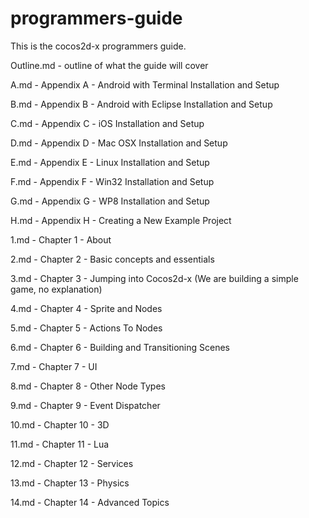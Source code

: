 programmers-guide
=================

This is the cocos2d-x programmers guide.

Outline.md - outline of what the guide will cover

A.md - Appendix A - Android with Terminal Installation and Setup

B.md - Appendix B - Android with Eclipse Installation and Setup

C.md - Appendix C - iOS Installation and Setup

D.md - Appendix D - Mac OSX Installation and Setup

E.md - Appendix E - Linux Installation and Setup

F.md - Appendix F - Win32 Installation and Setup

G.md - Appendix G - WP8 Installation and Setup

H.md - Appendix H - Creating a New Example Project

1.md - Chapter 1 - About

2.md - Chapter 2 - Basic concepts and essentials

3.md - Chapter 3 - Jumping into Cocos2d-x (We are building a simple game, no explanation)

4.md - Chapter 4 - Sprite and Nodes

5.md - Chapter 5 - Actions To Nodes

6.md - Chapter 6 - Building and Transitioning Scenes

7.md - Chapter 7 - UI

8.md - Chapter 8 - Other Node Types

9.md - Chapter 9 - Event Dispatcher

10.md - Chapter 10 - 3D

11.md - Chapter 11 - Lua

12.md - Chapter 12 - Services

13.md - Chapter 13 - Physics

14.md - Chapter 14 - Advanced Topics

